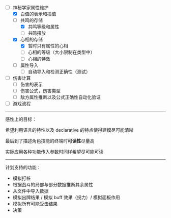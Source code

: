 - [ ] 神秘学家属性维护
    - [x] 白值的表示和插值
    - [ ] 共鸣的存储
        - [x] 共鸣等级和属性
        - [ ] 共鸣摆放
    - [x] 心相的存储
        - [x] 暂时只有属性的心相
        - [ ] 心相的等级（大小限制在类型中）
        - [ ] 心相的特效
    - [ ] 属性导入
        - [ ] 自动导入和检测正确性（测试）
- [ ] 伤害计算
    - [ ] 伤害的表示
    - [ ] 伤害公式，伤害类型
    - [ ] 敌方属性推断以及公式正确性自动化验证
- [ ] 游戏流程

---

感性上的目标：

希望利用语言的特性以及 declarative 的特点使得建模尽可能清晰

最后到了描述角色技能的终端时**可读性**尽量高

实际应用各种功能传入参数时同样希望尽可能可读

---

计划支持的功能：

- 模拟打桩
- 根据战斗的局部与部分数据推断其余属性
- 从文件中导入数据
- 模拟出牌结果 / 模拟 buff 效果（拐力）/ 模拟面板作用
- 模拟所有可能受击结果
- 决策
